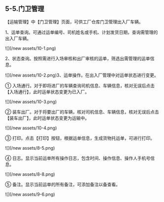 ## 5-5.门卫**管理**

【运输管理】中【门卫管理】页面，可供工厂仓库门卫管理出入厂车辆。

1、运单查询。可通过运单编号、司机姓名或手机、计划发货日期，查询需管理的出入厂车辆。

![](/new assets/10-1.png)

2、状态查询。按照需进行入场审核和出厂审核的运单，筛选出需管理的运单信息。

![](/new assets/10-2.png)3、运单操作。在出入厂管理中对运单状态进行变更。

① 入场通行。对于即将进厂的车辆查询司机信息、车辆信息，核对无误后点击【入场通行】，此时运单状态变更为已入厂。

![](/new assets/10-3.png)

② 装车出厂。对于将要出厂的车辆，核对司机信息、车辆信息，核对无误后点击【装车出厂】，此时运单状态变更为运输中。

![](/new assets/10-4.png)

③ 打印。点击【打印】按钮，根据运单信息，生成货物托运单，可进行打印。

![](/new assets/8-5.png)

④ 日志。显示当前运单所有操作日志，包含时间、操作信息、操作人手机号信息。

![](/new assets/8-8.png)

⑤ 备注。显示当前运单的所有备注，可添加备注以备查看。

![](/new assets/9-6.png)

